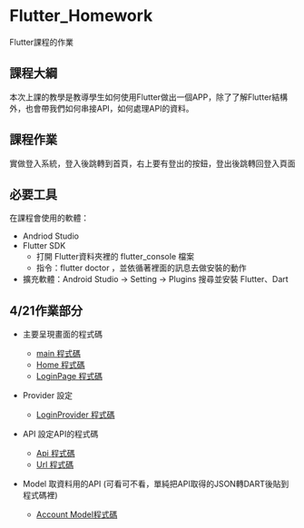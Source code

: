 # Flutter_Homework

Flutter課程的作業

## 課程大綱

本次上課的教學是教導學生如何使用Flutter做出一個APP，除了了解Flutter結構外，也會帶我們如何串接API，如何處理API的資料。

## 課程作業

實做登入系統，登入後跳轉到首頁，右上要有登出的按鈕，登出後跳轉回登入頁面

## 必要工具

在課程會使用的軟體：
- Andriod Studio
- Flutter SDK
  - 打開 Flutter資料夾裡的 flutter_console 檔案
  - 指令：flutter doctor ，並依循著裡面的訊息去做安裝的動作
- 擴充軟體：Android Studio -> Setting -> Plugins 搜尋並安裝 Flutter、Dart

## 4/21作業部分

- 主要呈現畫面的程式碼
  - [main 程式碼](https://github.com/kuoricky22/Flutter_Homework/blob/main/lib/main.dart)
  - [Home 程式碼](https://github.com/kuoricky22/Flutter_Homework/blob/main/lib/home/Home.dart)
  - [LoginPage 程式碼](https://github.com/kuoricky22/Flutter_Homework/blob/main/lib/login/login_page.dart)

- Provider 設定
  - [LoginProvider 程式碼](https://github.com/kuoricky22/Flutter_Homework/blob/main/lib/login/loginProvider.dart)

- API 設定API的程式碼
  - [Api 程式碼](https://github.com/kuoricky22/Flutter_Homework/blob/main/lib/ApI/Api.dart)
  - [Url 程式碼](https://github.com/kuoricky22/Flutter_Homework/blob/main/lib/ApI/Url.dart) 

- Model 取資料用的API (可看可不看，單純把API取得的JSON轉DART後貼到程式碼裡)
  - [Account Model程式碼](https://github.com/kuoricky22/Flutter_Homework/blob/main/lib/Model/Account.dart)

